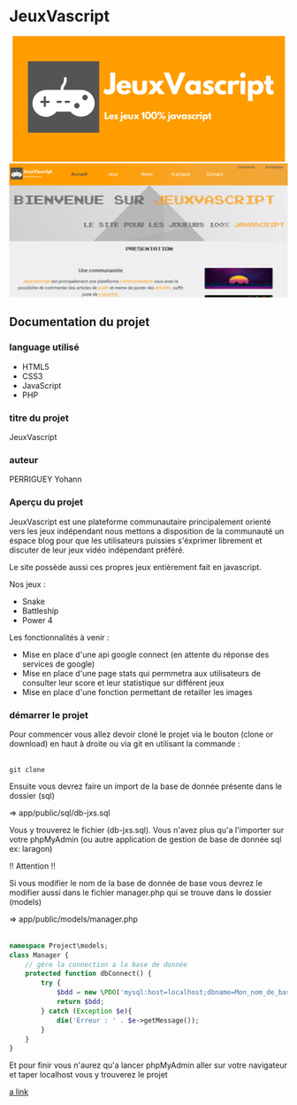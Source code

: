 # JeuxVascript

<div align="center">
    <img src="app/public/images/logo/Jeuxvacsript2.png">
</div>

<div align="center">
    <img src="app/public/images/screenshot/screen.png">
</div>

## Documentation du projet

### language utilisé

* HTML5
* CSS3
* JavaScript
* PHP

### titre du projet

JeuxVascript

### auteur 

PERRIGUEY Yohann

### Aperçu du projet

JeuxVascript est une plateforme communautaire
principalement orienté vers les jeux indépendant nous 
mettons a disposition de la communauté un éspace blog pour que les utilisateurs 
puissies s'éxprimer librement et discuter de leur jeux vidéo indépendant préféré.

Le site possède aussi ces propres jeux entièrement fait en javascript.

Nos jeux : 

* Snake
* Battleship
* Power 4

Les fonctionnalités à venir : 

* Mise en place d'une api google connect (en attente du réponse des services de google)
* Mise en place d'une page stats qui permmetra aux utilisateurs de consulter leur score et leur statistique sur différent jeux
* Mise en place d'une fonction permettant de retailler les images

### démarrer le projet

Pour commencer vous allez devoir cloné le projet via le bouton (clone or download) en haut à droite
ou via git en utilisant la commande :

```

git clone

```

Ensuite vous devrez faire un import de la base de donnée présente dans le dossier (sql)

=> app/public/sql/db-jxs.sql

Vous y trouverez le fichier (db-jxs.sql). Vous n'avez plus qu'a l'importer sur 
votre phpMyAdmin (ou autre application de gestion de base de donnée sql ex: laragon) 

!! Attention !! 

Si vous modifier le nom de la base de donnée de base vous devrez le modifier aussi
dans le fichier manager.php qui se trouve dans le dossier (models)

=> app/public/models/manager.php

``` php

namespace Project\models;
class Manager {
    // gère la connection a la base de donnée
    protected function dbConnect() {
        try {
            $bdd = new \PDO('mysql:host=localhost;dbname=Mon_nom_de_base_de_donnée;charset=utf8', 'root', '');
            return $bdd;
        } catch (Exception $e){
            die('Erreur : ' . $e->getMessage());
        }
    }
}

```
Et pour finir vous n'aurez qu'a lancer phpMyAdmin 
aller sur votre navigateur et taper localhost vous y trouverez le projet

[a link](https://jeuxvascript.fr/)
